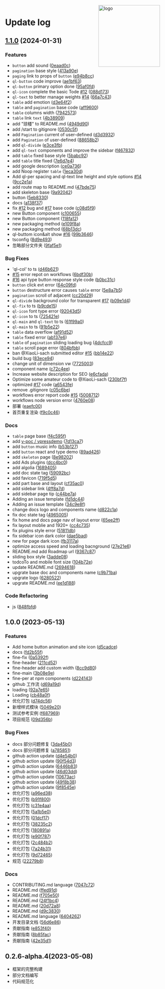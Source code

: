 <img alt="logo" style="float: right;right: 0px" src="https://github.com/jsrac/qionglou/assets/57232813/27cc8391-1b7f-468c-8e53-c14494df3ae0" width="200" div align=right>

# Update log

## [1.1.0](https://github.com/jsrac/qionglou/compare/v1.0.0...v1.1.0) (2024-01-31)


### Features

* `button` add sound ([0eaad0c](https://github.com/jsrac/qionglou/commit/0eaad0c656cfe40937825c9f029bd8d9ea344507))
* `pagination` base style ([413a90e](https://github.com/jsrac/qionglou/commit/413a90e8c87fab506bd13c26b2ff1fa7364e496d))
* `paging` link to props of `button` ([e94b8cc](https://github.com/jsrac/qionglou/commit/e94b8ccd6eb8c791d400a067599ef74663ba6b0f))
* `ql-button` code improve ([ae1bf63](https://github.com/jsrac/qionglou/commit/ae1bf636357a07e5c851b234235a1e5b97bd0f80))
* `ql-button` primary option done ([95af0fd](https://github.com/jsrac/qionglou/commit/95af0fdc94d15fbdff3e21e8a50691b7fda48d57))
* `ql-icon` complete the basic Tode [#12](https://github.com/jsrac/qionglou/issues/12) ([088d173](https://github.com/jsrac/qionglou/commit/088d173a2cc076829d4177789b727a96afe675f0))
* `ql-text` to better manage weights [#14](https://github.com/jsrac/qionglou/issues/14) ([66a7c43](https://github.com/jsrac/qionglou/commit/66a7c43c99da64322b29bf608edb7250aefd304f))
* `table` add emotion ([d3e64f2](https://github.com/jsrac/qionglou/commit/d3e64f2643a0e2ab0d71459dd6b6df9233d07616))
* `table` and `pagination` base code ([aff9600](https://github.com/jsrac/qionglou/commit/aff96003a059cf3250ac581b4187b32ce019d2ac))
* `table` columns width ([7942573](https://github.com/jsrac/qionglou/commit/79425737219c4bc06db04712fbda8d28116e3174))
* `table` link `text` ([4b38909](https://github.com/jsrac/qionglou/commit/4b38909da54e03cb8dd156707e564a2dbfe269e7))
* add "琼楼" to README.md ([4949d90](https://github.com/jsrac/qionglou/commit/4949d9012036598f9e9e5fbdd2ea463f47876086))
* add /start to gitignore ([0530c5f](https://github.com/jsrac/qionglou/commit/0530c5f9c7ab659d56d2b9467a8d7146ab31f9ce))
* add `Pagination` current of user-defined ([d3d3932](https://github.com/jsrac/qionglou/commit/d3d39328a056c65a718e46f18f3425e2b78146ff))
* add `Pagination` of user-defined ([88658b2](https://github.com/jsrac/qionglou/commit/88658b27b89c1f1c5d39664b434346d110aaf33b))
* add `ql-divide` ([e3ce3fb](https://github.com/jsrac/qionglou/commit/e3ce3fb477fda6fda9ed0eadd42a2dde9bd62e94))
* add `ql-text` components and improve the sidebar ([f467832](https://github.com/jsrac/qionglou/commit/f46783283146b450916f6b770d66368eeda52411))
* add `table` fixed base style ([5babc92](https://github.com/jsrac/qionglou/commit/5babc929227e89fc98115b07affeaf0a732227ad))
* add `table` title fixed ([7e6d7e4](https://github.com/jsrac/qionglou/commit/7e6d7e48f9d2384ed85b3af7484bbbd80877ea70))
* add google description ([ce0a736](https://github.com/jsrac/qionglou/commit/ce0a736e099fd71e1ca1e5a32123936a8afa973c))
* add Noop register `table` ([1eca30d](https://github.com/jsrac/qionglou/commit/1eca30dcb762f0f081864302482d0cabf1d26138))
* Add ql-per spacing and ql-text line height and style options [#14](https://github.com/jsrac/qionglou/issues/14) ([9cc2e1a](https://github.com/jsrac/qionglou/commit/9cc2e1a79f60bc82ec95fdb448cb85dc7fdc7935))
* add route map to README.md ([47bde75](https://github.com/jsrac/qionglou/commit/47bde7544942ddfa7d7acb56e4419292fcaf4912))
* add skeleton base ([9a92042](https://github.com/jsrac/qionglou/commit/9a92042dc77fb5a024f4e096151aca74b5a7699f))
* button ([5eb8330](https://github.com/jsrac/qionglou/commit/5eb83305d7404352a6a604c85eea0c4addff22d4))
* docs ([a138f37](https://github.com/jsrac/qionglou/commit/a138f375d440b36b27b8fa6d6e645a1ec96e3f34))
* fix [#12](https://github.com/jsrac/qionglou/issues/12) bug and [#17](https://github.com/jsrac/qionglou/issues/17) base code ([c08d5f9](https://github.com/jsrac/qionglou/commit/c08d5f9eb9cb47d5e392d2da86c084ccef6c38d2))
* new Button component ([c100655](https://github.com/jsrac/qionglou/commit/c100655c3b03e69466af7c6eca50a038b22a0466))
* new Button component ([118fa12](https://github.com/jsrac/qionglou/commit/118fa1276259c82c80a5d8aed08e252031b4e556))
* new packaging method ([e109f8a](https://github.com/jsrac/qionglou/commit/e109f8ae6be43872653b08fd81ba3647552b1ef0))
* new packaging method ([68b13dc](https://github.com/jsrac/qionglou/commit/68b13dc8b008f3beeb62b0ea18f653e01af652be))
* ql-buttom icon&alt show [#16](https://github.com/jsrac/qionglou/issues/16) ([99b3646](https://github.com/jsrac/qionglou/commit/99b3646de698c70fc94332138a4ee77525e0e5bc))
* tsconfig ([8d9e493](https://github.com/jsrac/qionglou/commit/8d9e493e37458b349de5a1099954fdad2e276da3))
* 忽略部分文件夹 ([9faf5e1](https://github.com/jsrac/qionglou/commit/9faf5e159071292590e4c33bdc3688bb30d5dd0b))


### Bug Fixes

* 'ql-col' to ts ([d46b621](https://github.com/jsrac/qionglou/commit/d46b6210922a6a1866f8e4dfaf43f757a3c86f09))
* [#15](https://github.com/jsrac/qionglou/issues/15) error  repot on workflows ([6bdf30b](https://github.com/jsrac/qionglou/commit/6bdf30b9e1fe97daf49d308cf97025368c5965c7))
* [#16](https://github.com/jsrac/qionglou/issues/16) api type button response style code ([b0bc31c](https://github.com/jsrac/qionglou/commit/b0bc31c445f3b992935735edac5c44a0bc707199))
* `button` click evt error ([64c09fd](https://github.com/jsrac/qionglou/commit/64c09fdef8d5fd7379419c499a4091428ec5c7a5))
* `button` destructure error causes `table` error ([5e8a7b5](https://github.com/jsrac/qionglou/commit/5e8a7b5d16f254bc43043519f590544491f794c8))
* `pagination` scroll of adjacent ([cc20d29](https://github.com/jsrac/qionglou/commit/cc20d29ecc51bb75950250d9116d3408377f658b))
* `ql-divide` background color  for  transparent [#17](https://github.com/jsrac/qionglou/issues/17) ([b09e1d4](https://github.com/jsrac/qionglou/commit/b09e1d438e1c146f0020c3918fc7e987ceff1be9))
* `ql-fix` to ts ([b9cde15](https://github.com/jsrac/qionglou/commit/b9cde15b3e895bea45e62d7901bfc4cee263825d))
* `ql-icon` font type error ([92043d5](https://github.com/jsrac/qionglou/commit/92043d5e73ee145e935693b74e7fd2ff28cbe9ae))
* `ql-icon` to ts ([725421e](https://github.com/jsrac/qionglou/commit/725421eb23ffb628395c7338164bc4beeb5ab718))
* `ql-main` and `ql-text` to ts ([61f99a0](https://github.com/jsrac/qionglou/commit/61f99a0e98d8a46d8fc67bec0f8517ea42f85154))
* `ql-main` to ts ([91b5e22](https://github.com/jsrac/qionglou/commit/91b5e229e04194538a06ace96bb3d61cbcc34b77))
* `table` data overflow ([af91d52](https://github.com/jsrac/qionglou/commit/af91d5261c38a6960577a978c8bbfc53869e1ebe))
* `table` fixed error ([ab137e6](https://github.com/jsrac/qionglou/commit/ab137e64e51b669d28ad0359c49470ffe553dd92))
* `table` of  `pagination`  sliding loading bug ([4dcfcc9](https://github.com/jsrac/qionglou/commit/4dcfcc960731b30c38de3c0a047843ae5ab177a6))
* `table` scroll page error ([804bfbb](https://github.com/jsrac/qionglou/commit/804bfbb297ea628a3944b90db60322560eb8a1b2))
* ban @XiaoLi-sach submitted editor [#15](https://github.com/jsrac/qionglou/issues/15) ([bb14e22](https://github.com/jsrac/qionglou/commit/bb14e22e8e42eabfd660a904f4529f36bbad6c40))
* build bug ([83ece94](https://github.com/jsrac/qionglou/commit/83ece940b47389b8d7e6b7a167262da458009909))
* change unit of dimension vw ([7725003](https://github.com/jsrac/qionglou/commit/772500355682692cc3663296a1590be20b5be475))
* component name ([c72c4ee](https://github.com/jsrac/qionglou/commit/c72c4eebe8ff11c36c5ea36b47fac1d7ee509041))
* Increase website description for SEO ([e6cfada](https://github.com/jsrac/qionglou/commit/e6cfadac1f406ab1326d90e19057fd1b6fd72656))
* Optimize some amateur code to @XiaoLi-sach ([230bf7f](https://github.com/jsrac/qionglou/commit/230bf7f4ae962e774817b2f4ce4b5c861d4d9250))
* optimized [#17](https://github.com/jsrac/qionglou/issues/17) code ([a6543fe](https://github.com/jsrac/qionglou/commit/a6543fe001b30acdcb4ef4a5cffbd5e2543969f0))
* remove .gitignore ([c05c6be](https://github.com/jsrac/qionglou/commit/c05c6bebbc5bbaf5548b468a76944de8b1a00225))
* workflows error report code [#15](https://github.com/jsrac/qionglou/issues/15) ([5008712](https://github.com/jsrac/qionglou/commit/5008712e226f9e0aa90fb863205a30f330f0c83b))
* workflows node version error ([4760e08](https://github.com/jsrac/qionglou/commit/4760e084f9d06f05efbc5ceadc3876f8ba678964))
* 部署 ([eaefc00](https://github.com/jsrac/qionglou/commit/eaefc00d0ba66672fa88fa7d3f8582b431c38de6))
* 首页重复渲染 ([f9c0c46](https://github.com/jsrac/qionglou/commit/f9c0c463c031779782ebe9c7c577e99765e84b91))


### Docs

* `table` page base ([f4c595f](https://github.com/jsrac/qionglou/commit/f4c595fbe49e6cf1f36a4e90d8a697c7333b4769))
* add [v-poc / vpressdemo](https://github.com/v-poc/vpressdemo) ([7d13ca7](https://github.com/jsrac/qionglou/commit/7d13ca721f365fd0146879cacad044eb4c1e0021))
* add `button` music info ([b53b127](https://github.com/jsrac/qionglou/commit/b53b1276ac46c58659b1ac9a99258cace63952a4))
* add `button` react and type demo ([89ad426](https://github.com/jsrac/qionglou/commit/89ad42651d5735c7ee7b0a619c3f17bf76727f2d))
* add `skeleton` page ([8e98202](https://github.com/jsrac/qionglou/commit/8e982021ab18f3dfff9a67bc0803ec2f16244127))
* add Ads plugins ([dcc4bc0](https://github.com/jsrac/qionglou/commit/dcc4bc0c7310b3b70370c0a2537bd9e8889cda04))
* add algolia ([1689405](https://github.com/jsrac/qionglou/commit/16894053b37cf2b3a5ad7ae440e8d4b0717aca1e))
* add doc state tag ([59092bc](https://github.com/jsrac/qionglou/commit/59092bcdcbba60249eac2fbda96fca4703a74a8b))
* add favicon ([719f5d5](https://github.com/jsrac/qionglou/commit/719f5d58c8a836de1c9de7676f3dd6f3efdd46ce))
* add part base and layout ([cf35ac0](https://github.com/jsrac/qionglou/commit/cf35ac0439096bc224be53b9e47723cca81f93fc))
* add sidebar link ([4ff8a7d](https://github.com/jsrac/qionglou/commit/4ff8a7d3352d4aa391e3e94baed79394c7d60d96))
* add sidebar page tip ([c44be7a](https://github.com/jsrac/qionglou/commit/c44be7a6c6d9157c26a9fd569086f7b2b5790a7d))
* Adding an issue template ([fd1dc44](https://github.com/jsrac/qionglou/commit/fd1dc4478a559c0b5dfab6eea2adbee13d4fdc9a))
* Adding an issue template ([34c9e8f](https://github.com/jsrac/qionglou/commit/34c9e8f6e6f6ccb56f00372dbefa18feb89b57d6))
* change docs logo and components name ([d822c1a](https://github.com/jsrac/qionglou/commit/d822c1a81bd3228e49f4cc181ee50b74dc951b0f))
* fix doc state tag ([4965005](https://github.com/jsrac/qionglou/commit/4965005d81a550d35bc2c214468fcb9c7605116a))
* fix home and docs page nav of layout error ([65ee2ff](https://github.com/jsrac/qionglou/commit/65ee2ff75507eb792073d24491ebdf08197062b0))
* fix layout moblie and 1920+ ([cc4c735](https://github.com/jsrac/qionglou/commit/cc4c7352b8c003eb98c58bbb02817f8063a9491d))
* fix plugins style error ([51811db](https://github.com/jsrac/qionglou/commit/51811db3726c7bd18a282add6759f3e1b917f486))
* fix sidebar icon dark color ([dae5bad](https://github.com/jsrac/qionglou/commit/dae5badd0c03f1b311fbbcbd6364923223921f49))
* new for page dark icon ([fb3117a](https://github.com/jsrac/qionglou/commit/fb3117a1d7db860d2316519977ab0e7f130d3f0b))
* optimize access speed and loading bacnground ([27e21e6](https://github.com/jsrac/qionglou/commit/27e21e6678e083e900d9331ca87aa7bc32629c1b))
* README.md add Roadmap url ([9367c87](https://github.com/jsrac/qionglou/commit/9367c874f39a36686bf359ec7dd87f8f77c6bfc5))
* sliding box style ([3adde08](https://github.com/jsrac/qionglou/commit/3adde0892227d066b52884a3887f8d6b946f34b4))
* todcoTo and mobile font size ([104b72e](https://github.com/jsrac/qionglou/commit/104b72ea95586bcee0d8f79fc304b66b8d687e7d))
* update README.md ([2694618](https://github.com/jsrac/qionglou/commit/2694618666acd082c48fcb243dd13ec96e94b844))
* upgrate base doc and components name ([c9b71ba](https://github.com/jsrac/qionglou/commit/c9b71ba49edce78d8bd25fec01f3d28bbd98c5dd))
* upgrate logo ([6280522](https://github.com/jsrac/qionglou/commit/628052234174475b82699baddf5ff6b07a45c9dd))
* upgrate README.md ([ee1d188](https://github.com/jsrac/qionglou/commit/ee1d188f65d573d7660b4c84eda65253d2b831d4))


### Code Refactoring

* js ([848fbfd](https://github.com/jsrac/qionglou/commit/848fbfd0e67c76f9af7d2e22f39815503003442b))

## 1.0.0 (2023-05-13)

### Features

- Add home button animation and site icon ([d5cadce](https://github.com/jsrac/qionglou/commit/d5cadce1bf623115ab48d5a51fb125c4f78a3839))
- docs ([fd2b55f](https://github.com/jsrac/qionglou/commit/fd2b55fcf0f820fe312339b0d531219561ff402c))
- fine-fix ([0a5392f](https://github.com/jsrac/qionglou/commit/0a5392f3cd712b3c89741781ebbc9c4b1cea617c))
- fine-header ([211cd52](https://github.com/jsrac/qionglou/commit/211cd529548c5d778bc9872339d40e5b948a0ec3))
- fine-header add custom width ([8cc9d80](https://github.com/jsrac/qionglou/commit/8cc9d80af4c41bc313cfedb6523896fbe36e7d4a))
- fine-main ([3b08e9e](https://github.com/jsrac/qionglou/commit/3b08e9e1aab38d89a1513132e41a094341fc6285))
- fine-per at npm components ([d224143](https://github.com/jsrac/qionglou/commit/d224143cc73434675f5b42217e340ff366debef0))
- github 工作流 ([d69a19d](https://github.com/jsrac/qionglou/commit/d69a19d16db14f4a1d34e4a0ff39b5272bbedc6d))
- loading ([92a7e65](https://github.com/jsrac/qionglou/commit/92a7e659fb50ca163b9565263fffe3418414401c))
- Loading ([cb48a0f](https://github.com/jsrac/qionglou/commit/cb48a0fba23f8e9595e3b5be6d3bc66580745f7f))
- 优化打包 ([d74dc56](https://github.com/jsrac/qionglou/commit/d74dc562bfbc5f4f5c3bc260843cb05ef6503a5e))
- 新增样式模块 ([5049e20](https://github.com/jsrac/qionglou/commit/5049e20a945beea530bf229d404afd88b19423b4))
- 测试参考实例 ([f687969](https://github.com/jsrac/qionglou/commit/f68796915910100083804af2b5480e0ce2dcd479))
- 项目规范 ([09d356b](https://github.com/jsrac/qionglou/commit/09d356bc8f5beb150a068d5b2ed6401de0b43f22))

### Bug Fixes

- docs 部分问题修复 ([3da45b0](https://github.com/jsrac/qionglou/commit/3da45b0828aeff2a04c37dae05a65818f7bddde3))
- docs 部分问题修复 ([a785851](https://github.com/jsrac/qionglou/commit/a7858515f16f79e96859799b48208340026ad4c4))
- github action update ([d4e54b0](https://github.com/jsrac/qionglou/commit/d4e54b0ce6d63283f84b4f2169546bd6e7c6be57))
- github action update ([90f54d3](https://github.com/jsrac/qionglou/commit/90f54d37d2c9691506bba05e0e15dd413f83a150))
- github action update ([6446b83](https://github.com/jsrac/qionglou/commit/6446b839657588f71bc2f7b23a26d9b45d20a419))
- github action update ([46d03dd](https://github.com/jsrac/qionglou/commit/46d03dd2cbbc4ad9c3f223cd05e1aa6217590280))
- github action update ([10673ac](https://github.com/jsrac/qionglou/commit/10673ac45199e06f3580eda87228021f368c2f1d))
- github action update ([49f8b38](https://github.com/jsrac/qionglou/commit/49f8b38fef06e0ce18eb06ecc089bc9da041fb39))
- github action update ([9f8545e](https://github.com/jsrac/qionglou/commit/9f8545eebe4661f7965519857dc12afc5ccfe58b))
- 优化打包 ([a96ed38](https://github.com/jsrac/qionglou/commit/a96ed386e3d23ff4f2a7e018969cfd5bd52c7b6e))
- 优化打包 ([b91f800](https://github.com/jsrac/qionglou/commit/b91f800fb7cf2806643a4fd6414045f8707300ba))
- 优化打包 ([c31e4aa](https://github.com/jsrac/qionglou/commit/c31e4aa484dcb3f65a3fbb52b3d68bfeab0783d9))
- 优化打包 ([5a1b5e0](https://github.com/jsrac/qionglou/commit/5a1b5e0b1efb476fa8935c306b27422dfee3f577))
- 优化打包 ([01dcf17](https://github.com/jsrac/qionglou/commit/01dcf1705916342c52dea8f0988f0d96d1ca97d5))
- 优化打包 ([38235c2](https://github.com/jsrac/qionglou/commit/38235c2856c80a833c5f29684174d25c7ff06cfa))
- 优化打包 ([180891a](https://github.com/jsrac/qionglou/commit/180891a7c934ebfed5143bfcce0436d35eebc96e))
- 优化打包 ([e90f787](https://github.com/jsrac/qionglou/commit/e90f787fefc177627171e6d840224807cbd1f0ae))
- 优化打包 ([2c484b2](https://github.com/jsrac/qionglou/commit/2c484b2132f29ed258a43fca9afe2486c7ec9072))
- 优化打包 ([7a24b31](https://github.com/jsrac/qionglou/commit/7a24b316af050c34dd2d786dbe54391a4828dfb2))
- 优化打包 ([9d72465](https://github.com/jsrac/qionglou/commit/9d72465111a65aff9a9042ba952fc52804370e91))
- 规范 ([22279b8](https://github.com/jsrac/qionglou/commit/22279b8be3036a5583c386dabdc7df675e67ef79))

### Docs

- CONTRIBUTING.md language ([7047c72](https://github.com/jsrac/qionglou/commit/7047c7296aa4af0fb3ed17212c3dafd559a6c351))
- README.md ([ffed91d](https://github.com/jsrac/qionglou/commit/ffed91d27db2fd27869301f03550e4eba0f079b5))
- README.md ([f705e50](https://github.com/jsrac/qionglou/commit/f705e50f929c37d76bc2819a36d7a6d545519828))
- README.md ([24f1bc4](https://github.com/jsrac/qionglou/commit/24f1bc419605b0a1abe75b272ee0ac3812c67a49))
- README.md ([20d72a8](https://github.com/jsrac/qionglou/commit/20d72a8c5457ccdff5d4c8ed19a872a800630306))
- README.md ([d9c3830](https://github.com/jsrac/qionglou/commit/d9c38302bf98cc1ef2099913efc743992f265d5f))
- README.md language ([6404262](https://github.com/jsrac/qionglou/commit/6404262361916c72bde5ebb5fb297402b4987393))
- 开发目录文档 ([56d6e86](https://github.com/jsrac/qionglou/commit/56d6e86ad4c9756c22328ed2b5e6971d5cca6278))
- 贡献指南 ([e853f40](https://github.com/jsrac/qionglou/commit/e853f40dee3731b82c25ba9bf924bf65c3d3d501))
- 贡献指南 ([8b85fac](https://github.com/jsrac/qionglou/commit/8b85faca0867aa015d5004721be4d7e21796f177))
- 贡献指南 ([42e35d1](https://github.com/jsrac/qionglou/commit/42e35d14a78430de8b13db1f1ae8c827c3f83e54))

## 0.2.6-alpha.4(2023-05-08)

- 框架的完整构建
- 部分文档编写
- 代码规范化
